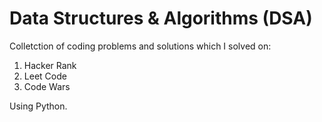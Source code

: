 # Data Structures & Algorithms (DSA)
Colletction of coding problems and solutions which I solved on:

1. Hacker Rank 
2. Leet Code 
3. Code Wars 

Using Python. 
